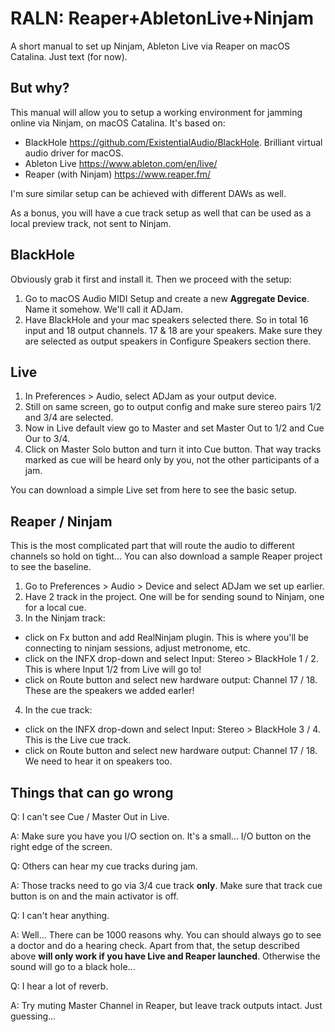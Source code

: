 # RALN: Reaper+AbletonLive+Ninjam
A short manual to set up Ninjam, Ableton Live via Reaper on macOS Catalina.
Just text (for now).

## But why?
This manual will allow you to setup a working environment for jamming online via Ninjam, on macOS Catalina. It's based on:
* BlackHole https://github.com/ExistentialAudio/BlackHole. Brilliant virtual audio driver for macOS.
* Ableton Live https://www.ableton.com/en/live/
* Reaper (with Ninjam) https://www.reaper.fm/

I'm sure similar setup can be achieved with different DAWs as well.

As a bonus, you will have a cue track setup as well that can be used as a local preview track, not sent to Ninjam.

## BlackHole
Obviously grab it first and install it. Then we proceed with the setup:
1. Go to macOS Audio MIDI Setup and create a new **Aggregate Device**. Name it somehow. We'll call it ADJam.
2. Have BlackHole and your mac speakers selected there. So in total 16 input and 18 output channels. 17 & 18 are your speakers. Make sure they are selected as output speakers in Configure Speakers section there.

## Live
1. In Preferences > Audio, select ADJam as your output device.
2. Still on same screen, go to output config and make sure stereo pairs 1/2 and 3/4 are selected.
3. Now in Live default view go to Master and set Master Out to 1/2 and Cue Our to 3/4.
4. Click on Master Solo button and turn it into Cue button. That way tracks marked as cue will be heard only by you, not the other participants of a jam.

You can download a simple Live set from here to see the basic setup.

## Reaper / Ninjam
This is the most complicated part that will route the audio to different channels so hold on tight... You can also download a sample Reaper project to see the baseline.
1. Go to Preferences > Audio > Device and select ADJam we set up earlier.
2. Have 2 track in the project. One will be for sending sound to Ninjam, one for a local cue.
3. In the Ninjam track:
* click on Fx button and add RealNinjam plugin. This is where you'll be connecting to ninjam sessions, adjust metronome, etc.
* click on the INFX drop-down and select Input: Stereo > BlackHole 1 / 2. This is where Input 1/2 from Live will go to!
* click on Route button and select new hardware output: Channel 17 / 18. These are the speakers we added earler!
4. In the cue track:
* click on the INFX drop-down and select Input: Stereo > BlackHole 3 / 4. This is the Live cue track.
* click on Route button and select new hardware output: Channel 17 / 18. We need to hear it on speakers too.

## Things that can go wrong
Q: I can't see Cue / Master Out in Live.

A: Make sure you have you I/O section on. It's a small... I/O button on the right edge of the screen.

Q: Others can hear my cue tracks during jam.

A: Those tracks need to go via 3/4 cue track **only**. Make sure that track cue button is on and the main activator is off.

Q: I can't hear anything.

A: Well... There can be 1000 reasons why. You can should always go to see a doctor and do a hearing check. Apart from that, the setup described above **will only work if you have Live and Reaper launched**. Otherwise the sound will go to a black hole...

Q: I hear a lot of reverb.

A: Try muting Master Channel in Reaper, but leave track outputs intact. Just guessing...
